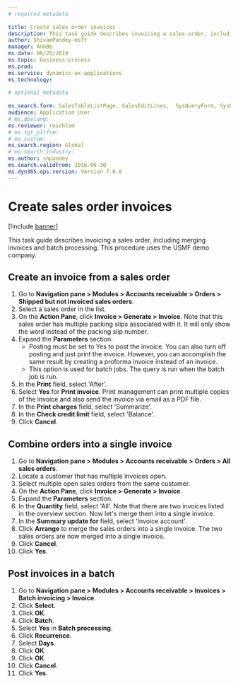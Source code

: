 ```yaml
--- 
# required metadata 
 
title: Create sales order invoices
description: This task guide describes invoicing a sales order, including merging invoices and batch processing. 
author: ShivamPandey-msft
manager: AnnBe 
ms.date: 06/25/2019
ms.topic: business-process 
ms.prod:  
ms.service: dynamics-ax-applications 
ms.technology:  
 
# optional metadata 
 
ms.search.form: SalesTableListPage, SalesEditLines,  SysQueryForm, SysRecurrence   
audience: Application User 
# ms.devlang:  
ms.reviewer: roschlom
# ms.tgt_pltfrm:  
# ms.custom:  
ms.search.region: Global
# ms.search.industry: 
ms.author: shpandey
ms.search.validFrom: 2016-06-30 
ms.dyn365.ops.version: Version 7.0.0 
---
```

# Create sales order invoices

[!include [banner](../../includes/banner.md)]

This task guide describes invoicing a sales order, including merging invoices and batch processing. This procedure uses the USMF demo company.


## Create an invoice from a sales order
1. Go to **Navigation pane > Modules > Accounts receivable > Orders > Shipped but not invoiced sales orders**.
2. Select a sales order in the list. 
3. On the **Action Pane**, click **Invoice > Generate > Invoice**. Note that this sales order has multiple packing slips associated with it. It will only show the word <multiple> instead of the packing slip number.  
4. Expand the **Parameters** section.
    - Posting must be set to Yes to post the invoice. You can also turn off posting and just print the invoice. However, you can accomplish the same result by creating a proforma invoice instead of an invoice.  
    - This option is used for batch jobs. The query is run when the batch job is run.
5. In the **Print** field, select 'After'.
6. Select **Yes** for **Print invoice**. Print management can print  multiple copies of the invoice and also send the invoice via email as a PDF file.  
7. In the **Print charges** field, select 'Summarize'.
8. In the **Check credit limit** field, select 'Balance'.
9. Click **Cancel**.

## Combine orders into a single invoice
1. Go to **Navigation pane > Modules > Accounts receivable > Orders > All sales orders**.
2. Locate a customer that has multiple invoices open.
3. Select multiple open sales orders from the same customer.
4. On the **Action Pane**, click **Invoice > Generate > Invoice**.
5. Expand the **Parameters** section.
6. In the **Quantity** field, select 'All'. Note that there are two invoices listed in the overview section. Now let's merge them into a single invoice.  
7. In the **Summary update for** field, select 'Invoice account'.
8. Click **Arrange** to merge the sales orders into a single invoice. The two sales orders are now merged into a single invoice.   
9. Click **Cancel**.
10. Click **Yes**.

## Post invoices in a batch
1. Go to **Navigation pane > Modules > Accounts receivable > Invoices > Batch invoicing > Invoice**.
2. Click **Select**.
3. Click **OK**.
4. Click **Batch**.
5. Select **Yes** in **Batch processing**.
6. Click **Recurrence**.
7. Select **Days**.
8. Click **OK**.
9. Click **OK**.
10. Click **Cancel**.
11. Click **Yes**.

